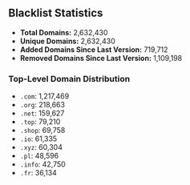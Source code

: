 ## Blacklist Statistics

- **Total Domains:** 2,632,430
- **Unique Domains:** 2,632,430
- **Added Domains Since Last Version:** 719,712
- **Removed Domains Since Last Version:** 1,109,198

### Top-Level Domain Distribution

-  `.com`: 1,217,469
-  `.org`: 218,663
-  `.net`: 159,627
-  `.top`: 79,210
-  `.shop`: 69,758
-  `.io`: 61,335
-  `.xyz`: 60,304
-  `.pl`: 48,596
-  `.info`: 42,750
-  `.fr`: 36,134
